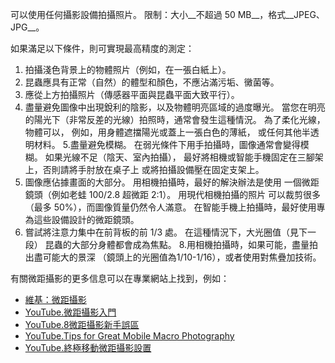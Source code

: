 可以使用任何攝影設備拍攝照片。
限制：大小__不超過 50 MB__，格式__JPEG、JPG__。

如果滿足以下條件，則可實現最高精度的測定：

1. 拍攝淺色背景上的物體照片（例如，在一張白紙上）。
2. 昆蟲應具有正常（自然）的體型和顏色，不應沾滿污垢、黴菌等。
3. 應從上方拍攝照片（傳感器平面與昆蟲平面大致平行）。
4. 盡量避免圖像中出現銳利的陰影，以及物體明亮區域的過度曝光。
當您在明亮的陽光下（非常反差的光線）拍照時，通常會發生這種情況。 為了柔化光線，物體可以，
例如，用身體遮擋陽光或蓋上一張白色的薄紙，
或任何其他半透明材料。
5.盡量避免模糊。 在弱光條件下用手拍攝時，圖像通常會變得模糊。
如果光線不足（陰天、室內拍攝），
最好將相機或智能手機固定在三腳架上，否則請將手肘放在桌子上
或將拍攝設備壓在固定支架上。
6. 圖像應佔據畫面的大部分。 用相機拍攝時，最好的解決辦法是使用
一個微距鏡頭（例如老蛙 100/2.8 超微距 2:1）。 用現代相機拍攝的照片
可以裁剪很多（最多 50%），而圖像質量仍然令人滿意。
在智能手機上拍攝時，最好使用專為這些設備設計的微距鏡頭。
7. 嘗試將注意力集中在前背板的前 1/3 處。 在這種情況下，大光圈值（見下一段）
昆蟲的大部分身體都會成為焦點。
8.用相機拍攝時，如果可能，盡量拍出盡可能大的景深
（鏡頭上的光圈值為1/10-1/16），或者使用對焦疊加技術。

有關微距攝影的更多信息可以在專業網站上找到，例如：

* [維基：微距攝影](https://en.wikipedia.org/wiki/Macro_photography)
* [YouTube.微距攝影入門](https://www.youtube.com/watch?v=Nf1woH6JOxY)
* [YouTube.8微距攝影新手誤區](https://www.youtube.com/watch?v=kC733Up_APE)
* [YouTube.Tips for Great Mobile Macro Photography](https://www.youtube.com/watch?v=16TePwGD7qw)
* [YouTube.終極移動微距攝影設置](https://www.youtube.com/watch?v=fJApu6yVrFc)
